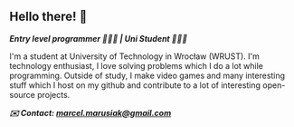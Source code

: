 ## Hello there! 👋

**_Entry level programmer 👨🏻‍💻 | Uni Student 👨🏻‍🎓_**

I'm a student at University of Technology in Wrocław (WRUST). I'm technology enthusiast, I love solving problems which I do a lot while programming. Outside of study, I make video games and many interesting stuff which I host on my github and contribute to a lot of interesting open-source projects.

***✉️ Contact: marcel.marusiak@gmail.com***
